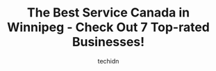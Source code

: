 ---
layout: ampstory
image: https://i0.wp.com/www.auto.or.id/wp-content/uploads/2023/06/service-canada-centre-0-winnipeg-1686323110.jpeg?resize=640,853
author: techidn
featured: false
description: Winnipeg, Manitoba, Canada is a haven for Service Canada enthusiasts, boasting an impressive array of 7 top-notch establishments. Whether youre a seasoned connoisseur or simply curious to e
title: The Best Service Canada in Winnipeg - Check Out 7 Top-rated Businesses!
cover:
   title: The Best Service Canada in Winnipeg - Check Out 7 Top-rated Businesses!
   subtitle: AUTO.OR.ID
   background: https://www.auto.or.id/wp-content/uploads/2023/06/service-canada-centre-0-winnipeg-1686323110.jpeg

pages: 
 - layout: thirds
   top: <h1>#1 Service Canada Centre - Passport Services</h1>
   bottom: "<p>Was told passport form was ok. I was called by passport services it was not and told staff are not trained to give that information. Given a number that you can only fax </p>"
   background: https://images.unsplash.com/photo-1507136566006-cfc505b114fc?ixlib=rb-4.0.3&ixid=MnwxMjA3fDB8MHxwaG90by1wYWdlfHx8fGVufDB8fHx8&auto=format&fit=crop&w=640&h=853&q=80
   backgroundblur: true
 - layout: thirds
   top: <h1>#2 Service Canada Centre</h1>
   bottom: "<p>393 Portage Ave #122, Winnipeg, MB R3B 3H6, Canada</p>"
   background: https://images.unsplash.com/photo-1604755940678-ffbf0c1fcc37?ixlib=rb-4.0.3&ixid=MnwxMjA3fDB8MHxwaG90by1wYWdlfHx8fGVufDB8fHx8&auto=format&fit=crop&w=640&h=853&q=80
   cta:
      link: https://www.auto.or.id/the-best-service-canada-in-winnipeg-check-out-7-top-rated-businesses/
      text: The Best Service Canada in Winnipeg - Check Out 7 Top-rated Businesses!
 - layout: thirds
   top: <h1>#3 Service Canada Centre</h1>
   bottom: "<p>2599 Main St, Winnipeg, MB R2V 4W3, Canada</p>"
   background: https://images.unsplash.com/photo-1484136063621-1acbc3b4ec98?ixlib=rb-4.0.3&ixid=MnwxMjA3fDB8MHxwaG90by1wYWdlfHx8fGVufDB8fHx8&auto=format&fit=crop&w=640&h=853&q=80
   cta:
      link: https://www.auto.or.id/the-best-service-canada-in-winnipeg-check-out-7-top-rated-businesses/
      text: The Best Service Canada in Winnipeg - Check Out 7 Top-rated Businesses!
 - layout: thirds
   top: <h1>#4 Service Canada Centre</h1>
   bottom: "<p>3393 Portage Ave #140, Winnipeg, MB R3K 2G7, Canada</p>"
   background: https://images.unsplash.com/photo-1582834202430-ddcd18987a61?ixlib=rb-4.0.3&ixid=MnwxMjA3fDB8MHxwaG90by1wYWdlfHx8fGVufDB8fHx8&auto=format&fit=crop&w=640&h=853&q=80
   cta:
      link: https://www.auto.or.id/the-best-service-canada-in-winnipeg-check-out-7-top-rated-businesses/
      text: The Best Service Canada in Winnipeg - Check Out 7 Top-rated Businesses!
 - layout: thirds
   top: <h1>#5 Service Canada</h1>
   bottom: "<p>280 Broadway, Winnipeg, MB R3C 0R8, Canada</p>"
   background: https://images.unsplash.com/photo-1632275231320-f1bc3a16a414?ixlib=rb-4.0.3&ixid=MnwxMjA3fDB8MHxwaG90by1wYWdlfHx8fGVufDB8fHx8&auto=format&fit=crop&w=640&h=853&q=80
   cta:
      link: https://www.auto.or.id/the-best-service-canada-in-winnipeg-check-out-7-top-rated-businesses/
      text: The Best Service Canada in Winnipeg - Check Out 7 Top-rated Businesses!
 - layout: thirds
   top: <h1>#6 Service Canada</h1>
   bottom: "<p>2599 Main St, Winnipeg, MB R2V 2B4, Canada</p>"
   background: https://images.unsplash.com/photo-1574786577759-aebe09a843c6?ixlib=rb-4.0.3&ixid=MnwxMjA3fDB8MHxwaG90by1wYWdlfHx8fGVufDB8fHx8&auto=format&fit=crop&w=640&h=853&q=80
   cta:
      link: https://www.auto.or.id/the-best-service-canada-in-winnipeg-check-out-7-top-rated-businesses/
      text: The Best Service Canada in Winnipeg - Check Out 7 Top-rated Businesses!

 - layout: thirds
   middle: Continue reading...
   background: https://images.unsplash.com/photo-1575496917055-f23c822796eb?ixlib=rb-4.0.3&ixid=MnwxMjA3fDB8MHxwaG90by1wYWdlfHx8fGVufDB8fHx8&auto=format&fit=crop&w=640&h=853&q=80
   cta:
      link: https://www.auto.or.id/the-best-service-canada-in-winnipeg-check-out-7-top-rated-businesses/
      text: The Best Service Canada in Winnipeg - Check Out 7 Top-rated Businesses!

---